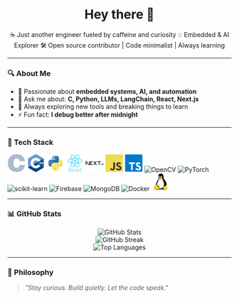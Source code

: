 <h1 align="center">Hey there 👋</h1>

<p align="center">
  ☕ Just another engineer fueled by caffeine and curiosity  
  💡 Embedded & AI Explorer  
  🛠️ Open source contributor | Code minimalist | Always learning
</p>

---

### 🔍 About Me

- 🧠 Passionate about **embedded systems, AI, and automation**  
- 💬 Ask me about: **C, Python, LLMs, LangChain, React, Next.js**  
- 🌱 Always exploring new tools and breaking things to learn  
- ⚡ Fun fact: **I debug better after midnight**

---

### 🧰 Tech Stack

<p align="left">
  <img src="https://raw.githubusercontent.com/devicons/devicon/master/icons/c/c-original.svg" alt="C" width="40" height="40"/>
  <img src="https://raw.githubusercontent.com/devicons/devicon/master/icons/cplusplus/cplusplus-original.svg" alt="C++" width="40" height="40"/>
  <img src="https://raw.githubusercontent.com/devicons/devicon/master/icons/python/python-original.svg" alt="Python" width="40" height="40"/>
  <img src="https://raw.githubusercontent.com/devicons/devicon/master/icons/react/react-original-wordmark.svg" alt="React" width="40" height="40"/>
  <img src="https://raw.githubusercontent.com/devicons/devicon/master/icons/nextjs/nextjs-original-wordmark.svg" alt="Next.js" width="40" height="40"/>
  <img src="https://raw.githubusercontent.com/devicons/devicon/master/icons/javascript/javascript-original.svg" alt="JavaScript" width="40" height="40"/>
  <img src="https://raw.githubusercontent.com/devicons/devicon/master/icons/typescript/typescript-original.svg" alt="TypeScript" width="40" height="40"/>
  <img src="https://www.vectorlogo.zone/logos/opencv/opencv-icon.svg" alt="OpenCV" width="40" height="40"/>
  <img src="https://www.vectorlogo.zone/logos/pytorch/pytorch-icon.svg" alt="PyTorch" width="40" height="40"/>
  <img src="https://upload.wikimedia.org/wikipedia/commons/0/05/Scikit_learn_logo_small.svg" alt="scikit-learn" width="40" height="40"/>
  <img src="https://www.vectorlogo.zone/logos/firebase/firebase-icon.svg" alt="Firebase" width="40" height="40"/>
  <img src="https://www.vectorlogo.zone/logos/mongodb/mongodb-icon.svg" alt="MongoDB" width="40" height="40"/>
  <img src="https://www.vectorlogo.zone/logos/docker/docker-icon.svg" alt="Docker" width="40" height="40"/>
  <img src="https://raw.githubusercontent.com/devicons/devicon/master/icons/linux/linux-original.svg" alt="Linux" width="40" height="40"/>
</p>


---

### 📊 GitHub Stats

<p align="center">
  <img src="https://github-readme-stats.vercel.app/api?username=shanmathan&show_icons=true&theme=tokyonight" alt="GitHub Stats" />
  <br/>
  <img src="https://github-readme-streak-stats.herokuapp.com/?user=shanmathan&theme=tokyonight" alt="GitHub Streak" />
  <br/>
  <img src="https://github-readme-stats.vercel.app/api/top-langs?username=shanmathan&layout=compact&theme=tokyonight" alt="Top Languages" />
</p>

---

### 🧭 Philosophy

> *"Stay curious. Build quietly. Let the code speak."*
